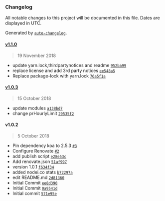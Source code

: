 ### Changelog

All notable changes to this project will be documented in this file. Dates are displayed in UTC.

Generated by [`auto-changelog`](https://github.com/CookPete/auto-changelog).

#### [v1.1.0](https://github.com/uniibu/koa-nunjucks-async/compare/v1.0.3...v1.1.0)

> 19 November 2018

- update yarn.lock,thirdpartynotices and readme [`952ba99`](https://github.com/uniibu/koa-nunjucks-async/commit/952ba99ed63e5b810038c5259bc5c298f26d3ce3)
- replace license and add 3rd party notices [`ee548a5`](https://github.com/uniibu/koa-nunjucks-async/commit/ee548a528b58cb120040511a89b6ae281628de82)
- Replace package-lock with yarn.lock [`76a5f1a`](https://github.com/uniibu/koa-nunjucks-async/commit/76a5f1a9005067df9b75438caa898fac513855da)

#### [v1.0.3](https://github.com/uniibu/koa-nunjucks-async/compare/v1.0.2...v1.0.3)

> 15 October 2018

- update modules [`a138bd7`](https://github.com/uniibu/koa-nunjucks-async/commit/a138bd78a6c0a442b1f3c56a9065d18e427fa4ce)
- change prHourlyLimit [`29535f2`](https://github.com/uniibu/koa-nunjucks-async/commit/29535f238ad6be25753b130006b6aaa4b40b0ce1)

#### v1.0.2

> 5 October 2018

- Pin dependency koa to 2.5.3 [`#3`](https://github.com/uniibu/koa-nunjucks-async/pull/3)
- Configure Renovate [`#2`](https://github.com/uniibu/koa-nunjucks-async/pull/2)
- add publish script [`e28e53c`](https://github.com/uniibu/koa-nunjucks-async/commit/e28e53c686d22c324776e45b9a4fb75cac2708e8)
- Add renovate.json [`51af997`](https://github.com/uniibu/koa-nunjucks-async/commit/51af99724c36ff668a060bdcaf7c500e26a5d763)
- version 1.0.1 [`f634f34`](https://github.com/uniibu/koa-nunjucks-async/commit/f634f342ea7f082c4a629376469c339b1c9e7965)
- added nodei.co stats [`b72297a`](https://github.com/uniibu/koa-nunjucks-async/commit/b72297ac19c38e9353d1e3964fe111dd358e7632)
- edit README.md [`2d81360`](https://github.com/uniibu/koa-nunjucks-async/commit/2d8136032c6938bbe972e5ccb76aeca058690a04)
- Initial Commit [`ee8d390`](https://github.com/uniibu/koa-nunjucks-async/commit/ee8d390e86fad8a6e63f68463f94d5f6a0b1187c)
- Initial Commit [`0a9541d`](https://github.com/uniibu/koa-nunjucks-async/commit/0a9541db438021d36fd1803005b06981d6a77d33)
- Initial commit [`571e95e`](https://github.com/uniibu/koa-nunjucks-async/commit/571e95e2afa1f7343e1243b3b3e64f5b49d86f5f)
